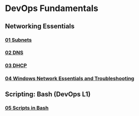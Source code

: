 # DevOps Fundamentals
## Networking Essentials
### [01 Subnets](https://github.com/MikeBakinovski/DevOps_Fundamentals/blob/main/01%20Subnets/README.md)</br>
### [02 DNS](https://github.com/MikeBakinovski/DevOps_Fundamentals/blob/main/02%20DNS/README.md)</br>
### [03 DHCP](https://github.com/MikeBakinovski/DevOps_Fundamentals/blob/main/03%20DHCP/README.md)</br>
### [04 Windows Network Essentials and Troubleshooting](https://github.com/MikeBakinovski/DevOps_Fundamentals/blob/main/04%20Windows%20Network%20Essentials%20and%20Troubleshooting/README.md)</br>
## Scripting: Bash (DevOps L1)
### [05 Scripts in Bash](https://github.com/MikeBakinovski/DevOps_Fundamentals/blob/main/05%20Scripts%20in%20Bash/README.md)</br>
